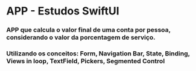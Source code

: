 # APP - Estudos SwiftUI

### APP que calcula o valor final de uma conta por pessoa, considerando o valor da porcentagem de serviço.

### Utilizando os conceitos: Form, Navigation Bar, State, Binding, Views in loop, TextField, Pickers, Segmented Control 

